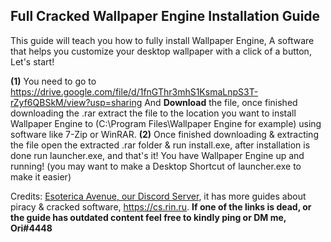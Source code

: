 ## **Full Cracked Wallpaper Engine Installation Guide**

This guide will teach you how to fully install Wallpaper Engine, A software that helps you customize your desktop wallpaper with a click of a button, Let's start!

**(1)** You need to go to <https://drive.google.com/file/d/1fnGThr3mhS1KsmaLnpS3T-rZyf6QBSkM/view?usp=sharing> And **__Download__** the file, once finished downloading the .rar extract the file to the location you want to install Wallpaper Engine to (C:\Program Files\Wallpaper Engine for example) using software like 7-Zip or WinRAR.
**(2)** Once finished downloading & extracting the file open the extracted .rar folder & run install.exe, after installation is done run launcher.exe, and that's it! You have Wallpaper Engine up and running! (you may want to make a Desktop Shortcut of launcher.exe to make it easier)

Credits: [Esoterica Avenue, our Discord Server](https://discord.gg/enMG8bXUbn), it has more guides about piracy & cracked software, https://cs.rin.ru.
**If one of the links is dead, or the guide has outdated content feel free to kindly ping or DM me, Ori#4448**
